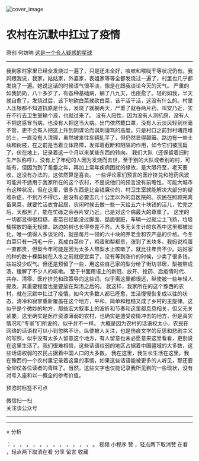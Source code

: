 ![cover_image](https://mmbiz.qpic.cn/mmbiz_jpg/OJNrVQetduq2y3t9hCyibmjz1rn5SibCrrUr0IC2g7scwkVOA0Ij3iamPngkM4ZqRiaFE1B8FgStUcXIZNaw3oEW8w/0?wx_fmt=jpeg)

#  农村在沉默中扛过了疫情

原创  何妨呐  [ 这是一个令人疑惑的星球 ](javascript:void\(0\);)

__ _ _ _ _

我到家时家里已经全发烧过一遍了，只是还未全好，咳嗽和喉咙干等状况仍有。我妈跟我说，我家，姑姑家，外婆家，表姐家等等全都发烧过一遍了，村里也几乎都发烧了一遍。她说这话的时候语气很平淡，像是在跟我谈论今天的天气。
严重的如我奶奶，八十多岁了，有各种基础病，躺了八九天，也痊愈了。轻的如我，半天就自愈了。发烧过后，该下地砍白菜就砍白菜，该干活干活，这没有什么的。村里人压根都不知道抗原是什么，发烧了就躺两天，严重了就吞两片药，叫安乃近，实在不行去卫生室输个液，也就过来了。
没有人阳性，因为没有人测抗原，没有人不把这感冒当病，也没有人把这当大病。出门依然戴口罩，没有人云淡风轻到丝毫不管，更不会有人把这上升到阴谋论而讽刺谩骂的高度。只是村口之前封村堵路堆的土，一直没有人清理，虽然被来往车辆轧平了，但仍然显得颠簸。路边有一些土块和树枝，在之前是当着立体路障，发挥着截断和阻隔的作用，如今它们被压扁了，伏在地上，记录着这一个月以来某些东西的转向。
我们大队（还保留着旧时生产队称呼），没有上了年纪的人因为发烧而去世，至于别的大队或者别的村，可能有，但因为到了耄耋之年，再加上常年疾病困扰的缘故，是大限将至，老天要收，这没有办法的，这依然算是喜丧。
一些评论家们预言的医疗挤兑和抢药风波可能并不适用于我家所在的这个农村，不是说他们的预言没有前瞻性，可能大城市有这种状况，但在这里，很多东西是比金钱廉价的，村卫生室就能解决大部分的疑难杂症，不到万不得已，是没有必要去几十公里以外的县医院的。农民在照顾完禽畜果菜，就要忙活衣食起居，农闲时候去做一些一天给五六十块钱的活儿，忙完之后，天都黑了，能在忙碌之余吞片安乃近，已是对这个病最大的尊重了。
这里的一切都显得很粗糙，麦苗已经能没过脚面，路面很脏，车辆一过就尘土飞扬，垃圾桶摆放的毫无规律，路边的树也长得参差不齐。大多无关生计的东西中这里都被淡化，唯一值得人多谈论的，就是每月一领的六十块的养老金和农产品的价格。今冬白菜只有一两毛一斤，真成白菜价了，鸡蛋和梨都贵，涨到了五块多。我妈说鸡蛋一直都贵，但梨今年可能是因为太多人熬梨水止咳嗽了，就比往年贵不少。姑姑家的种的数十棵梨树在入冬之前就便宜卖了，没有等到涨价的时候，少卖了很多钱，姑姑没少叹气。但还是预留了一些，用这些自己家的梨分给了街坊邻居，梨被熬成汤，缓解了不少人的咳嗽。
至于书面用语上的新冠、放开、抢药、后疫情时代、共存、清零、医疗挤兑和政策导向这些词，似乎离这里都很远，纵使被一些年轻人提及，其重要程度也是要放在梨汤之后的。
就这样，我家所在的这个豫西的农村，就在沉默中扛过了疫情。如今大多数人都已痊愈，生活慢慢恢复成以往的状态，清冷和寂寥重新覆盖在这个地方，平和、简单和粗糙又成了乡村的主旋律。这似乎是个微妙的地方，那些宏大叙事上的波折和节奏和这里都息息相关，但又无关紧要。这里确实是医疗资源薄弱的农村，也确实是遭受疫情冲击的地方，但是真实情况和“专家”们所说的，似乎并不一样。
大概是因为农村的话语权太小，农民在网络的话语权可以小到忽略不计。纵使被人关注，也是伤痕文学的反思和悲剧主义的写照，似乎没有太多人留意这个地方，有人留意也未必愿意来这里看看，更别说在这里生活了。我们很难相信，这些话语权弱的地区占据着中国疆域的大多数，这些话语权弱的农民占据着中国人口的大多数。
我在这里，我生长生活在这里，我在豫西的一个农村里记录着这里的事情，如果这些话语能被更多的人听见，那还要全仰仗各位读者的青睐了。当然，这些文字也仅能记录我所见到的一些现状，没有对号入座和以一概全的参考价值。

  

预览时标签不可点

微信扫一扫  
关注该公众号





****



****



×  分析

：  ，  ，  ，  ，  ，  ，  ，  ，  ，  ，  ，  ，  。  视频  小程序  赞  ，轻点两下取消赞  在看  ，轻点两下取消在看
分享  留言  收藏

